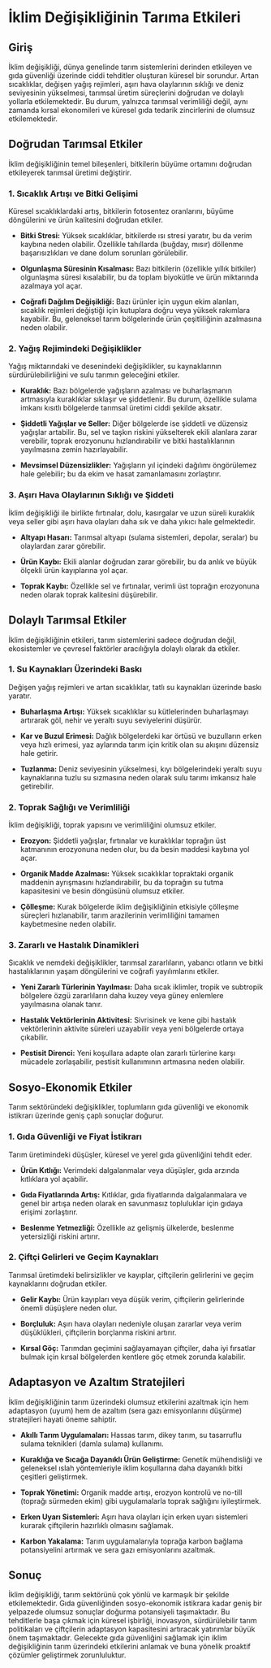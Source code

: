 # İklim Değişikliğinin Tarıma Etkileri

## Giriş

İklim değişikliği, dünya genelinde tarım sistemlerini derinden etkileyen ve gıda güvenliği üzerinde ciddi tehditler oluşturan küresel bir sorundur. Artan sıcaklıklar, değişen yağış rejimleri, aşırı hava olaylarının sıklığı ve deniz seviyesinin yükselmesi, tarımsal üretim süreçlerini doğrudan ve dolaylı yollarla etkilemektedir. Bu durum, yalnızca tarımsal verimliliği değil, aynı zamanda kırsal ekonomileri ve küresel gıda tedarik zincirlerini de olumsuz etkilemektedir.

## Doğrudan Tarımsal Etkiler

İklim değişikliğinin temel bileşenleri, bitkilerin büyüme ortamını doğrudan etkileyerek tarımsal üretimi değiştirir.

### 1. Sıcaklık Artışı ve Bitki Gelişimi

Küresel sıcaklıklardaki artış, bitkilerin fotosentez oranlarını, büyüme döngülerini ve ürün kalitesini doğrudan etkiler.

*   **Bitki Stresi:** Yüksek sıcaklıklar, bitkilerde ısı stresi yaratır, bu da verim kaybına neden olabilir. Özellikle tahıllarda (buğday, mısır) döllenme başarısızlıkları ve dane dolum sorunları görülebilir.

*   **Olgunlaşma Süresinin Kısalması:** Bazı bitkilerin (özellikle yıllık bitkiler) olgunlaşma süresi kısalabilir, bu da toplam biyokütle ve ürün miktarında azalmaya yol açar.

*   **Coğrafi Dağılım Değişikliği:** Bazı ürünler için uygun ekim alanları, sıcaklık rejimleri değiştiği için kutuplara doğru veya yüksek rakımlara kayabilir. Bu, geleneksel tarım bölgelerinde ürün çeşitliliğinin azalmasına neden olabilir.

### 2. Yağış Rejimindeki Değişiklikler

Yağış miktarındaki ve desenindeki değişiklikler, su kaynaklarının sürdürülebilirliğini ve sulu tarımın geleceğini etkiler.

*   **Kuraklık:** Bazı bölgelerde yağışların azalması ve buharlaşmanın artmasıyla kuraklıklar sıklaşır ve şiddetlenir. Bu durum, özellikle sulama imkanı kısıtlı bölgelerde tarımsal üretimi ciddi şekilde aksatır.

*   **Şiddetli Yağışlar ve Seller:** Diğer bölgelerde ise şiddetli ve düzensiz yağışlar artabilir. Bu, sel ve taşkın riskini yükselterek ekili alanlara zarar verebilir, toprak erozyonunu hızlandırabilir ve bitki hastalıklarının yayılmasına zemin hazırlayabilir.

*   **Mevsimsel Düzensizlikler:** Yağışların yıl içindeki dağılımı öngörülemez hale gelebilir; bu da ekim ve hasat zamanlamasını zorlaştırır.

### 3. Aşırı Hava Olaylarının Sıklığı ve Şiddeti

İklim değişikliği ile birlikte fırtınalar, dolu, kasırgalar ve uzun süreli kuraklık veya seller gibi aşırı hava olayları daha sık ve daha yıkıcı hale gelmektedir.

*   **Altyapı Hasarı:** Tarımsal altyapı (sulama sistemleri, depolar, seralar) bu olaylardan zarar görebilir.

*   **Ürün Kaybı:** Ekili alanlar doğrudan zarar görebilir, bu da anlık ve büyük ölçekli ürün kayıplarına yol açar.

*   **Toprak Kaybı:** Özellikle sel ve fırtınalar, verimli üst toprağın erozyonuna neden olarak toprak kalitesini düşürebilir.

## Dolaylı Tarımsal Etkiler

İklim değişikliğinin etkileri, tarım sistemlerini sadece doğrudan değil, ekosistemler ve çevresel faktörler aracılığıyla dolaylı olarak da etkiler.

### 1. Su Kaynakları Üzerindeki Baskı

Değişen yağış rejimleri ve artan sıcaklıklar, tatlı su kaynakları üzerinde baskı yaratır.

*   **Buharlaşma Artışı:** Yüksek sıcaklıklar su kütlelerinden buharlaşmayı artırarak göl, nehir ve yeraltı suyu seviyelerini düşürür.

*   **Kar ve Buzul Erimesi:** Dağlık bölgelerdeki kar örtüsü ve buzulların erken veya hızlı erimesi, yaz aylarında tarım için kritik olan su akışını düzensiz hale getirir.

*   **Tuzlanma:** Deniz seviyesinin yükselmesi, kıyı bölgelerindeki yeraltı suyu kaynaklarına tuzlu su sızmasına neden olarak sulu tarımı imkansız hale getirebilir.

### 2. Toprak Sağlığı ve Verimliliği

İklim değişikliği, toprak yapısını ve verimliliğini olumsuz etkiler.

*   **Erozyon:** Şiddetli yağışlar, fırtınalar ve kuraklıklar toprağın üst katmanının erozyonuna neden olur, bu da besin maddesi kaybına yol açar.

*   **Organik Madde Azalması:** Yüksek sıcaklıklar topraktaki organik maddenin ayrışmasını hızlandırabilir, bu da toprağın su tutma kapasitesini ve besin döngüsünü olumsuz etkiler.

*   **Çölleşme:** Kurak bölgelerde iklim değişikliğinin etkisiyle çölleşme süreçleri hızlanabilir, tarım arazilerinin verimliliğini tamamen kaybetmesine neden olabilir.

### 3. Zararlı ve Hastalık Dinamikleri

Sıcaklık ve nemdeki değişiklikler, tarımsal zararlıların, yabancı otların ve bitki hastalıklarının yaşam döngülerini ve coğrafi yayılımlarını etkiler.

*   **Yeni Zararlı Türlerinin Yayılması:** Daha sıcak iklimler, tropik ve subtropik bölgelere özgü zararlıların daha kuzey veya güney enlemlere yayılmasına olanak tanır.

*   **Hastalık Vektörlerinin Aktivitesi:** Sivrisinek ve kene gibi hastalık vektörlerinin aktivite süreleri uzayabilir veya yeni bölgelerde ortaya çıkabilir.

*   **Pestisit Direnci:** Yeni koşullara adapte olan zararlı türlerine karşı mücadele zorlaşabilir, pestisit kullanımının artmasına neden olabilir.

## Sosyo-Ekonomik Etkiler

Tarım sektöründeki değişiklikler, toplumların gıda güvenliği ve ekonomik istikrarı üzerinde geniş çaplı sonuçlar doğurur.

### 1. Gıda Güvenliği ve Fiyat İstikrarı

Tarım üretimindeki düşüşler, küresel ve yerel gıda güvenliğini tehdit eder.

*   **Ürün Kıtlığı:** Verimdeki dalgalanmalar veya düşüşler, gıda arzında kıtlıklara yol açabilir.

*   **Gıda Fiyatlarında Artış:** Kıtlıklar, gıda fiyatlarında dalgalanmalara ve genel bir artışa neden olarak en savunmasız topluluklar için gıdaya erişimi zorlaştırır.

*   **Beslenme Yetmezliği:** Özellikle az gelişmiş ülkelerde, beslenme yetersizliği riskini artırır.

### 2. Çiftçi Gelirleri ve Geçim Kaynakları

Tarımsal üretimdeki belirsizlikler ve kayıplar, çiftçilerin gelirlerini ve geçim kaynaklarını doğrudan etkiler.

*   **Gelir Kaybı:** Ürün kayıpları veya düşük verim, çiftçilerin gelirlerinde önemli düşüşlere neden olur.

*   **Borçluluk:** Aşırı hava olayları nedeniyle oluşan zararlar veya verim düşüklükleri, çiftçilerin borçlanma riskini artırır.

*   **Kırsal Göç:** Tarımdan geçimini sağlayamayan çiftçiler, daha iyi fırsatlar bulmak için kırsal bölgelerden kentlere göç etmek zorunda kalabilir.

## Adaptasyon ve Azaltım Stratejileri

İklim değişikliğinin tarım üzerindeki olumsuz etkilerini azaltmak için hem adaptasyon (uyum) hem de azaltım (sera gazı emisyonlarını düşürme) stratejileri hayati öneme sahiptir.

*   **Akıllı Tarım Uygulamaları:** Hassas tarım, dikey tarım, su tasarruflu sulama teknikleri (damla sulama) kullanımı.

*   **Kuraklığa ve Sıcağa Dayanıklı Ürün Geliştirme:** Genetik mühendisliği ve geleneksel ıslah yöntemleriyle iklim koşullarına daha dayanıklı bitki çeşitleri geliştirmek.

*   **Toprak Yönetimi:** Organik madde artışı, erozyon kontrolü ve no-till (toprağı sürmeden ekim) gibi uygulamalarla toprak sağlığını iyileştirmek.

*   **Erken Uyarı Sistemleri:** Aşırı hava olayları için erken uyarı sistemleri kurarak çiftçilerin hazırlıklı olmasını sağlamak.

*   **Karbon Yakalama:** Tarım uygulamalarıyla toprağa karbon bağlama potansiyelini artırmak ve sera gazı emisyonlarını azaltmak.

## Sonuç

İklim değişikliği, tarım sektörünü çok yönlü ve karmaşık bir şekilde etkilemektedir. Gıda güvenliğinden sosyo-ekonomik istikrara kadar geniş bir yelpazede olumsuz sonuçlar doğurma potansiyeli taşımaktadır. Bu tehditlerle başa çıkmak için küresel işbirliği, inovasyon, sürdürülebilir tarım politikaları ve çiftçilerin adaptasyon kapasitesini artıracak yatırımlar büyük önem taşımaktadır. Gelecekte gıda güvenliğini sağlamak için iklim değişikliğinin tarım üzerindeki etkilerini anlamak ve buna yönelik proaktif çözümler geliştirmek zorunluluktur.